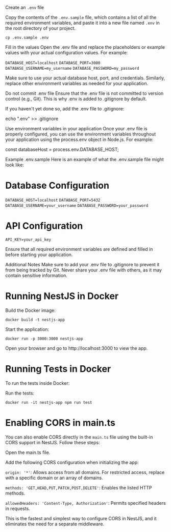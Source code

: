 Create an `.env` file

Copy the contents of the `.env.sample` file, which contains a list of all the required environment variables, and paste it into a new file named `.env` in the root directory of your project.

`cp .env.sample .env`

Fill in the values
Open the .env file and replace the placeholders or example values with your actual configuration values. For example:

`DATABASE_HOST=localhost`
`DATABASE_PORT=3000`
`DATABASE_USERNAME=my_username`
`DATABASE_PASSWORD=my_password`

Make sure to use your actual database host, port, and credentials. Similarly, replace other environment variables as needed for your application.

Do not commit .env file
Ensure that the .env file is not committed to version control (e.g., Git). This is why .env is added to .gitignore by default.

If you haven't yet done so, add the .env file to .gitignore:

echo ".env" >> .gitignore

Use environment variables in your application
Once your .env file is properly configured, you can use the environment variables throughout your application using the process.env object in Node.js. For example:

const databaseHost = process.env.DATABASE_HOST;

Example .env.sample
Here is an example of what the .env.sample file might look like:

# Database Configuration

`DATABASE_HOST=localhost`
`DATABASE_PORT=5432`
`DATABASE_USERNAME=your_username`
`DATABASE_PASSWORD=your_password`

# API Configuration

`API_KEY=your_api_key`

Ensure that all required environment variables are defined and filled in before starting your application.

Additional Notes
Make sure to add your .env file to .gitignore to prevent it from being tracked by Git.
Never share your .env file with others, as it may contain sensitive information.

# Running NestJS in Docker

Build the Docker image:

`docker build -t nestjs-app`

Start the application:

`docker run -p 3000:3000 nestjs-app`

Open your browser and go to http://localhost:3000 to view the app.

# Running Tests in Docker

To run the tests inside Docker:

Run the tests:

`docker run -it nestjs-app npm run test`

# Enabling CORS in main.ts

You can also enable CORS directly in the `main.ts` file using the built-in CORS support in NestJS. Follow these steps:

Open the main.ts file.

Add the following CORS configuration when initializing the app:

`origin: '*'`: Allows access from all domains. For restricted access, replace with a specific domain or an array of domains.

`methods: 'GET,HEAD,PUT,PATCH,POST,DELETE'`: Enables the listed HTTP methods.

`allowedHeaders: 'Content-Type, Authorization'`: Permits specified headers in requests.

This is the fastest and simplest way to configure CORS in NestJS, and it eliminates the need for a separate middleware.